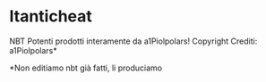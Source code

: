 # Itanticheat
NBT Potenti prodotti interamente da a1Piolpolars!
Copyright
Crediti: a1Piolpolars*

*Non editiamo nbt già fatti, li produciamo
